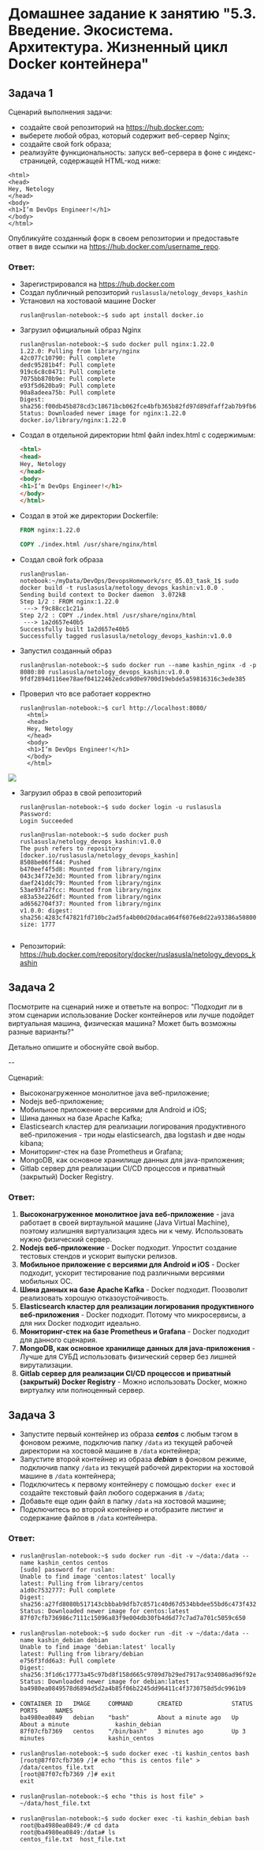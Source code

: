 # Домашнее задание к занятию "5.3. Введение. Экосистема. Архитектура. Жизненный цикл Docker контейнера"

## Задача 1

Сценарий выполнения задачи:

- создайте свой репозиторий на https://hub.docker.com;
- выберете любой образ, который содержит веб-сервер Nginx;
- создайте свой fork образа;
- реализуйте функциональность:
запуск веб-сервера в фоне с индекс-страницей, содержащей HTML-код ниже:
```
<html>
<head>
Hey, Netology
</head>
<body>
<h1>I’m DevOps Engineer!</h1>
</body>
</html>
```
Опубликуйте созданный форк в своем репозитории и предоставьте ответ в виде ссылки на https://hub.docker.com/username_repo.

### Ответ:
- Зарегистрировался на https://hub.docker.com
- Создал публичный репозиторий `ruslasusla/netology_devops_kashin`
- Установил на хостоваой машине Docker
  ```
  ruslan@ruslan-notebook:~$ sudo apt install docker.io
  ```
- Загрузил официальный образ Nginx
  ```shell
  ruslan@ruslan-notebook:~$ sudo docker pull nginx:1.22.0
  1.22.0: Pulling from library/nginx
  42c077c10790: Pull complete 
  dedc95281b4f: Pull complete 
  919c6c8c0471: Pull complete 
  7075bb870b9e: Pull complete 
  e93f5d620ba9: Pull complete 
  90a8adeea75b: Pull complete 
  Digest: sha256:f00db45b878cd3c18671bcb062fce4bfb365b82fd97d89dfaff2ab7b9fb66b80
  Status: Downloaded newer image for nginx:1.22.0
  docker.io/library/nginx:1.22.0
  ```
- Создал в отдельной директории html файл index.html с содержимым:
  ```html
  <html>
  <head>
  Hey, Netology
  </head>
  <body>
  <h1>I’m DevOps Engineer!</h1>
  </body>
  </html>
  ```
- Создал в этой же директории Dockerfile:
  ```dockerfile
  FROM nginx:1.22.0
  
  COPY ./index.html /usr/share/nginx/html
  ```
- Создал свой fork образа
  ```shell
  ruslan@ruslan-notebook:~/myData/DevOps/DevopsHomework/src_05.03_task_1$ sudo docker build -t ruslasusla/netology_devops_kashin:v1.0.0 .
  Sending build context to Docker daemon  3.072kB
  Step 1/2 : FROM nginx:1.22.0
   ---> f9c88cc1c21a
  Step 2/2 : COPY ./index.html /usr/share/nginx/html
   ---> 1a2d657e40b5
  Successfully built 1a2d657e40b5
  Successfully tagged ruslasusla/netology_devops_kashin:v1.0.0
  ```
- Запустил созданный образ
  ```shell
  ruslan@ruslan-notebook:~$ sudo docker run --name kashin_nginx -d -p 8080:80 ruslasusla/netology_devops_kashin:v1.0.0
  9fdf2894d116ee78aef04122462edca9d0e9700d19ebde5a59816316c3ede385
  ```
- Проверил что все работает корректно
  ```shell
  ruslan@ruslan-notebook:~$ curl http://localhost:8080/
    <html>
    <head>
    Hey, Netology
    </head>
    <body>
    <h1>I’m DevOps Engineer!</h1>
    </body>
    </html>
  ``` 
![](img/img17.png)


- Загрузил образ в свой репозиторий
  ```shell
  ruslan@ruslan-notebook:~$ sudo docker login -u ruslasusla
  Password: 
  Login Succeeded
  
  ruslan@ruslan-notebook:~$ sudo docker push ruslasusla/netology_devops_kashin:v1.0.0
  The push refers to repository [docker.io/ruslasusla/netology_devops_kashin]
  8508be06ff44: Pushed 
  b470eef4f5d8: Mounted from library/nginx 
  043c34f72e3d: Mounted from library/nginx 
  daef241ddc79: Mounted from library/nginx 
  53ae93fa7fcc: Mounted from library/nginx 
  e83a53e226df: Mounted from library/nginx 
  ad6562704f37: Mounted from library/nginx 
  v1.0.0: digest: sha256:4283cf47821fd710bc2ad5fa4b00d20daca064f6076e8d22a93386a5080053bd size: 1777
   
  ```

- Репозиторий: <https://hub.docker.com/repository/docker/ruslasusla/netology_devops_kashin>


## Задача 2

Посмотрите на сценарий ниже и ответьте на вопрос:
"Подходит ли в этом сценарии использование Docker контейнеров или лучше подойдет виртуальная машина, физическая машина? Может быть возможны разные варианты?"

Детально опишите и обоснуйте свой выбор.

--

Сценарий:

- Высоконагруженное монолитное java веб-приложение;
- Nodejs веб-приложение;
- Мобильное приложение c версиями для Android и iOS;
- Шина данных на базе Apache Kafka;
- Elasticsearch кластер для реализации логирования продуктивного веб-приложения - три ноды elasticsearch, два logstash и две ноды kibana;
- Мониторинг-стек на базе Prometheus и Grafana;
- MongoDB, как основное хранилище данных для java-приложения;
- Gitlab сервер для реализации CI/CD процессов и приватный (закрытый) Docker Registry.

### Ответ:
1. **Высоконагруженное монолитное java веб-приложение** - java работает в своей виртаульной машине (Java Virtual Machine), поэтому излишняя виртуализация здесь ни к чему. Использовать нужно физический сервер.
2. **Nodejs веб-приложение** - Docker подходит. Упростит создание тестовых стендов и ускорит выпуски релизов.
3. **Мобильное приложение c версиями для Android и iOS** - Docker подходит, ускорит тестирование под различными версиями
мобильных ОС.
4. **Шина данных на базе Apache Kafka** - Docker подходит. Поозволит реализовать хорошую отказоустойчивость.
5. **Elasticsearch кластер для реализации логирования продуктивного веб-приложения** - Docker подходит. Потому что микросервисы, а для них Docker подходит идеально.
6. **Мониторинг-стек на базе Prometheus и Grafana** - Docker подходит для данного сценария.
7. **MongoDB, как основное хранилище данных для java-приложения** - Лучше для СУБД использовать физический сервер без лишней вирутализации.
8. **Gitlab сервер для реализации CI/CD процессов и приватный (закрытый) Docker Registry** - Можно использовать Docker, можно виртуалку или полноценный сервер.

## Задача 3

- Запустите первый контейнер из образа ***centos*** c любым тэгом в фоновом режиме, подключив папку ```/data``` из текущей рабочей директории на хостовой машине в ```/data``` контейнера;
- Запустите второй контейнер из образа ***debian*** в фоновом режиме, подключив папку ```/data``` из текущей рабочей директории на хостовой машине в ```/data``` контейнера;
- Подключитесь к первому контейнеру с помощью ```docker exec``` и создайте текстовый файл любого содержания в ```/data```;
- Добавьте еще один файл в папку ```/data``` на хостовой машине;
- Подключитесь во второй контейнер и отобразите листинг и содержание файлов в ```/data``` контейнера.

### Ответ:
- ```shell
  ruslan@ruslan-notebook:~$ sudo docker run -dit -v ~/data:/data --name kashin_centos centos
  [sudo] password for ruslan: 
  Unable to find image 'centos:latest' locally
  latest: Pulling from library/centos
  a1d0c7532777: Pull complete 
  Digest: sha256:a27fd8080b517143cbbbab9dfb7c8571c40d67d534bbdee55bd6c473f432b177
  Status: Downloaded newer image for centos:latest
  87f07cfb736986c7111c15096a83f9e004db30fb4d6d77c7ad7a701c5059c650
  ```
- ```shell
  ruslan@ruslan-notebook:~$ sudo docker run -dit -v ~/data:/data --name kashin_debian debian
  Unable to find image 'debian:latest' locally
  latest: Pulling from library/debian
  e756f3fdd6a3: Pull complete 
  Digest: sha256:3f1d6c17773a45c97bd8f158d665c9709d7b29ed7917ac934086ad96f92e4510
  Status: Downloaded newer image for debian:latest
  ba4980ea0849578d6894d5d2a4b85f06b2245dd96411c4f3730758d5dc9961b9
  ```
- ```shell
  CONTAINER ID   IMAGE     COMMAND       CREATED              STATUS              PORTS     NAMES
  ba4980ea0849   debian    "bash"        About a minute ago   Up About a minute             kashin_debian
  87f07cfb7369   centos    "/bin/bash"   3 minutes ago        Up 3 minutes                  kashin_centos
  ```
- ```shell
  ruslan@ruslan-notebook:~$ sudo docker exec -ti kashin_centos bash
  [root@87f07cfb7369 /]# echo "this is centos file" > /data/centos_file.txt
  [root@87f07cfb7369 /]# exit
  exit
  ```
- ```shell
  ruslan@ruslan-notebook:~$ echo "this is host file" > ~/data/host_file.txt
  ```
- ```shell
  ruslan@ruslan-notebook:~$ sudo docker exec -ti kashin_debian bash
  root@ba4980ea0849:/# cd data
  root@ba4980ea0849:/data# ls
  centos_file.txt  host_file.txt
  ```